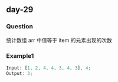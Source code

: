 ## day-29

### Question

统计数组 arr 中值等于 item 的元素出现的次数

### Example1

```js
Input: [1, 2, 4, 4, 3, 4, 3], 4;
Output: 3;
```
